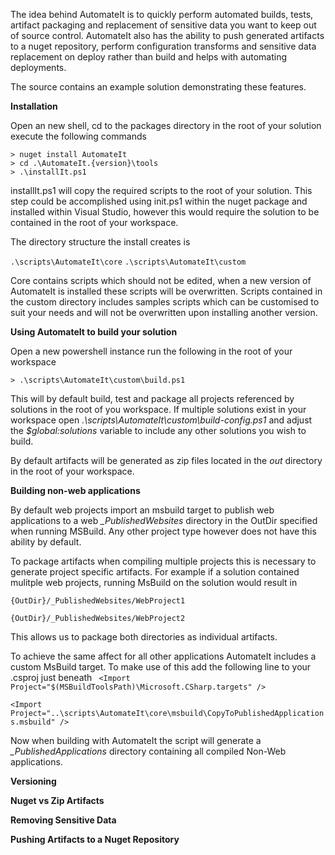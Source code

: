 The idea behind AutomateIt is to quickly perform automated builds, tests, artifact packaging and replacement of sensitive data you want to keep out of source control. AutomateIt also has the ability to push generated artifacts  to a nuget repository, perform configuration transforms and sensitive data replacement on deploy rather than build and helps with automating deployments.

The source contains an example solution demonstrating these features.

**Installation**

Open an new shell, cd to the packages directory in the root of your solution execute the following commands

	> nuget install AutomateIt
	> cd .\AutomateIt.{version}\tools
	> .\installIt.ps1
	  
installIt.ps1 will copy the required scripts to the root of your solution. This step could be accomplished using init.ps1 within the nuget package and installed within Visual Studio, however this would require the solution to be contained in the root of your workspace.

The directory structure the install creates is

`.\scripts\AutomateIt\core`
`.\scripts\AutomateIt\custom`

Core contains scripts which should not be edited, when a new version of AutomateIt is installed these scripts will be overwritten. Scripts contained in the custom directory includes samples scripts which can be customised to suit your needs and will not be overwritten upon installing another version.
	  
**Using AutomateIt to build your solution**

Open a new powershell instance run the following in the root of your workspace

	> .\scripts\AutomateIt\custom\build.ps1

This will by default build, test and package all projects referenced by solutions in the root of you workspace. If multiple solutions exist in your workspace open *.\scripts\AutomateIt\custom\build-config.ps1* and adjust the *$global:solutions* variable to include any other solutions you wish to build.

By default artifacts will be generated as zip files located in the *out* directory in the root of your workspace.

**Building non-web applications**

By default web projects import an msbuild target to publish web applications to a web *_PublishedWebsites*  directory in the OutDir specified when running MSBuild. Any other project type however does not have this ability by default.

To package artifacts when compiling multiple projects this is necessary to generate project specific artifacts. For example if a solution contained mulitple web projects, running MsBuild on the solution would result in

`{OutDir}/_PublishedWebsites/WebProject1`

`{OutDir}/_PublishedWebsites/WebProject2`

This allows us to package both directories as individual artifacts. 

To achieve the same affect for all other applications AutomateIt includes a custom MsBuild target. To make use of this add the following line to your .csproj just beneath ` <Import Project="$(MSBuildToolsPath)\Microsoft.CSharp.targets" />`

 `<Import Project="..\scripts\AutomateIt\core\msbuild\CopyToPublishedApplications.msbuild" />`

Now when building with AutomateIt the script will generate a *_PublishedApplications* directory containing all compiled Non-Web applications.

**Versioning**

**Nuget vs Zip Artifacts**

**Removing Sensitive Data**

**Pushing Artifacts to a Nuget Repository**